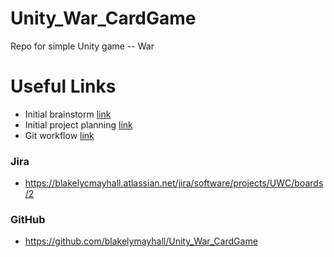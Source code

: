 # Unity_War_CardGame
Repo for simple Unity game -- War 

# Useful Links
- Initial brainstorm [link](brainstorm/brainstorm.md)
- Initial project planning [link](brainstorm/planning.md)
- Git workflow [link](brainstorm/gitworkflow.md)

### Jira
- https://blakelycmayhall.atlassian.net/jira/software/projects/UWC/boards/2
###  GitHub
- https://github.com/blakelymayhall/Unity_War_CardGame